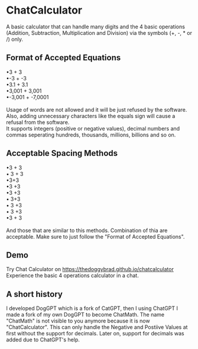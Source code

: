 # ChatCalculator
A basic calculator that can handle many digits and the 4 basic operations (Addition, Subtraction, Multiplication and Division) via the symbols (+, -, * or /) only.

## Format of Accepted Equations
•3 + 3<br>
•-3 + -3<br>
•3.1 + 3.1 <br>
•3,001 + 3,001<br>
•-3,001 + -7,0001<br><br>
Usage of words are not allowed and it will be just refused by the software. Also, adding unnecessary characters like the equals sign will cause a refusal from the software.<br>
It supports integers (positive or negative values), decimal numbers and commas seperating hundreds, thousands, millions, billions and so on.

## Acceptable Spacing Methods
•3 + 3<br>
• 3 + 3<br>
•3+3<br>
•3 +3<br>
•3 +3<br>
• 3+3<br>
• 3 +3<br>
• 3 +3<br>
•3     +     3<br><br>
And those that are similar to this methods. Combination of thia are acceptable. Make sure to just follow the "Format of Accepted Equations".


## Demo
Try Chat Calculator on https://thedoggybrad.github.io/chatcalculator
<br>
Experience the basic 4 operations calculator in a chat.

## A short history
I developed DogGPT which is a fork of CatGPT, then I using ChatGPT I made a fork of my own DogGPT to become ChatMath. The name "ChatMath" is not visible to you anymore because it is now "ChatCalculator". This can only handle the Negative and Postiive Values at first without the support for decimals. Later on, support for decimals was added due to ChatGPT's help.
